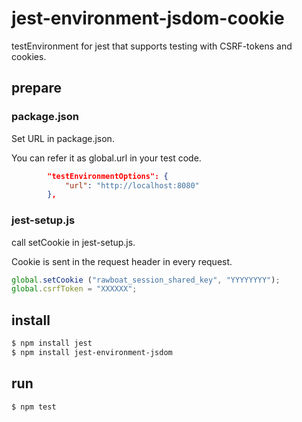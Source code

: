 # jest-environment-jsdom-cookie

testEnvironment for jest that supports testing with CSRF-tokens and cookies.

## prepare

### package.json
Set URL in package.json.

You can refer it as global.url in your test code.

```json
        "testEnvironmentOptions": {
            "url": "http://localhost:8080"
        },
```

### jest-setup.js
call setCookie in jest-setup.js.

Cookie is sent in the request header in every request.

```javaScript
global.setCookie ("rawboat_session_shared_key", "YYYYYYYY");
global.csrfToken = "XXXXXX";
```

## install

```bash
$ npm install jest
$ npm install jest-environment-jsdom
```

## run

```bash
$ npm test
```
